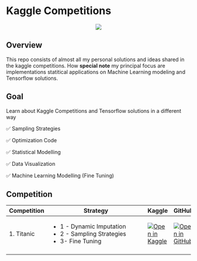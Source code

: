 # Kaggle Competitions

<p align="center">
  <a href="https://farid.one/kaggle-solutions/">
    <img src="https://github.com/faridrashidi/kaggle-solutions/blob/gh-pages/assets/images/logo.png?raw=true" style="max-width:100%;">
  </a>
</p>

## Overview

This repo consists of almost all my personal solutions and ideas shared in the kaggle competitions. How **special note** my principal focus are implementations statitical applications on Machine Learning modeling and Tensorflow solutions.

## Goal 

Learn about Kaggle Competitions and Tensorflow solutions in a different way

✅ Sampling Strategies

✅ Optimization Code

✅ Statistical Modelling

✅ Data Visualization

✅ Machine Learning Modelling (Fine Tuning)

## Competition 


| Competition  | <div style="width:250px">Strategy</div> |Kaggle| GitHub |
| ------------ | -----------------------------------  | ----- | ------ |
|  1. Titanic |<ul><li> 1 - Dynamic Imputation </li> <li> 2 - Sampling Strategies </li> <li> 3- Fine Tuning | [![Open in Kaggle](https://img.shields.io/static/v1?label=&message=Open%20in%20Kaggle&labelColor=grey&color=blue&logo=kaggle)](https://www.kaggle.com/code/carlosjimenezdata/dynamic-eda-and-fine-tuning-decision-tree-and-logr)|[![Open in GitHub](https://img.shields.io/static/v1?label=&message=Open%20in%20GitHub&labelColor=grey&color=blue&logo=github)](https://github.com/carlosjimenez88M/Kaggle_competitions/blob/master/competition/titanic.ipynb) |
|  |   |  |  |  |  |



